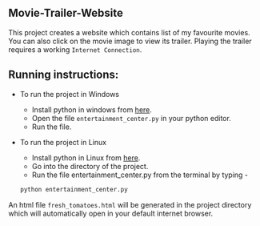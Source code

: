 ## Movie-Trailer-Website

This project creates a website which contains list of my favourite movies. You can also click on the movie image to view its trailer. Playing the trailer requires a working `Internet Connection`. 

## Running instructions:
  - To run the project in Windows
    - Install python in windows from <a href="https://www.python.org/downloads/windows/">here</a>.
    - Open the file `entertainment_center.py` in your python editor.
    - Run the file.

  - To run the project in Linux
    - Install python in Linux from <a href="https://www.python.org/downloads/">here</a>.
    - Go into the directory of the project.
    - Run the file entertainment_center.py from the terminal by typing - 
    ```sh
    python entertainment_center.py
    ```
  An html file `fresh_tomatoes.html` will be generated in the project directory which will automatically open in your default internet       browser.
